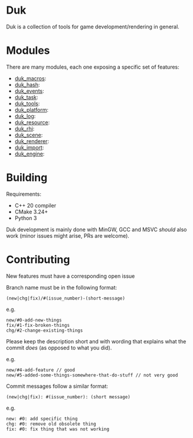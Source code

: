 # Duk

Duk is a collection of tools for game development/rendering in general.

# Modules
There are many modules, each one exposing a specific set of features:
- [duk_macros](./duk_macros/README.md):
- [duk_hash](./duk_hash/README.md):
- [duk_events](./duk_events/README.md):
- [duk_task](./duk_task/README.md):
- [duk_tools](./duk_tools/README.md):
- [duk_platform](./duk_platform/README.md):
- [duk_log](./duk_log/README.md):
- [duk_resource](duk_resource/README.md):
- [duk_rhi](./duk_rhi/README.md):
- [duk_scene](./duk_scene/README.md):
- [duk_renderer](./duk_renderer/README.md):
- [duk_import](./duk_import/README.md):
- [duk_engine](./duk_engine/README.md):

# Building
Requirements:
- C++ 20 compiler
- CMake 3.24+
- Python 3

Duk development is mainly done with MinGW, GCC and MSVC _should_ also work (minor issues might arise, PRs are welcome).

# Contributing
New features must have a corresponding open issue

Branch name must be in the following format:
```
(new|chg|fix)/#(issue_number)-(short-message)
```
e.g. 
```
new/#0-add-new-things
fix/#1-fix-broken-things
chg/#2-change-existing-things
```
Please keep the description short and with wording that explains what the commit _does_ (as opposed to what you did).

e.g.
```
new/#4-add-feature // good
new/#5-added-some-things-somewhere-that-do-stuff // not very good
```

Commit messages follow a similar format:
```
(new|chg|fix): #(issue_number): (short message)
```

e.g.
```
new: #0: add specific thing
chg: #0: remove old obsolete thing
fix: #0: fix thing that was not working
```
